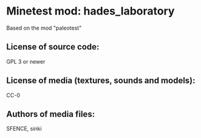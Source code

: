 Minetest mod: hades_laboratory
=======================
Based on the mod "paleotest"

License of source code:
-----------------------
GPL 3 or newer

License of media (textures, sounds and models):
-----------------------------------------------
CC-0

Authors of media files:
-----------------------
SFENCE, sinki
